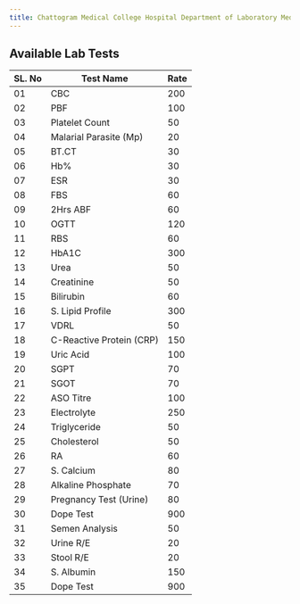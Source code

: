 ```yaml
---
title: Chattogram Medical College Hospital Department of Laboratory Medicine
---
```


## Available Lab Tests

| SL. No | Test Name | Rate |
|---|---|---|
| 01 | CBC | 200 |
| 02 | PBF | 100 |
| 03 | Platelet Count | 50 |
| 04 | Malarial Parasite (Mp) | 20 |
| 05 | BT.CT | 30 |
| 06 | Hb% | 30 |
| 07 | ESR | 30 |
| 08 | FBS | 60 |
| 09 | 2Hrs ABF | 60 |
| 10 | OGTT | 120 |
| 11 | RBS | 60 |
| 12 | HbA1C | 300 |
| 13 | Urea | 50 |
| 14 | Creatinine | 50 |
| 15 | Bilirubin | 60 |
| 16 | S. Lipid Profile | 300 |
| 17 | VDRL | 50 |
| 18 | C-Reactive Protein (CRP) | 150 |
| 19 | Uric Acid | 100 |
| 20 | SGPT | 70 |
| 21 | SGOT | 70 |
| 22 | ASO Titre | 100 |
| 23 | Electrolyte | 250 |
| 24 | Triglyceride | 50 |
| 25 | Cholesterol | 50 |
| 26 | RA | 60 |
| 27 | S. Calcium | 80 |
| 28 | Alkaline Phosphate | 70 |
| 29 | Pregnancy Test (Urine) | 80 |
| 30 | Dope Test | 900 |
| 31 | Semen Analysis | 50 |
| 32 | Urine R/E | 20 |
| 33 | Stool R/E | 20 |
| 34 | S. Albumin | 150 |
| 35 | Dope Test | 900 |